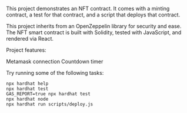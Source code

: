 This project demonstrates an NFT contract. It comes with a minting contract, a test for that contract, and a script that deploys that contract.

This project inherits from an OpenZeppelin library for security and ease. The NFT smart contract is built with Solidity, tested with JavaScript, and rendered via React.

Project features:

Metamask connection Countdown timer

Try running some of the following tasks:

```shell
npx hardhat help
npx hardhat test
GAS_REPORT=true npx hardhat test
npx hardhat node
npx hardhat run scripts/deploy.js
```
